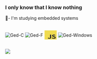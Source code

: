 ### I only know that I know nothing

🌱- I'm studying embedded systems
    
<div style="display: inline_block"><br>
  <img align="center" alt="Ged-C" height="30" width="40" src="https://cdn.jsdelivr.net/gh/devicons/devicon/icons/c/c-original.svg">
  <img align="center" alt="Ged-F" height="30" width="40" src="https://cdn.jsdelivr.net/gh/devicons/devicon/icons/flutter/flutter-original.svg">
  <img align="center" alt="Ged-JS" height="30" width="40" src="https://github.com/devicons/devicon/blob/master/icons/javascript/javascript-original.svg">
  <img align="center" alt="Ged-Windows" height="50" width="50" src="https://www.svgrepo.com/show/376344/python.svg">
</div>

##

<div>
  <a href="https://www.linkedin.com/in/gedson-fernandes-17b082239" target="_blank"><img src="https://img.shields.io/badge/LinkedIn-0077B5?style=for-the-badge&       logo=linkedin&logoColor=white" target="_blank"></a>
</div>
